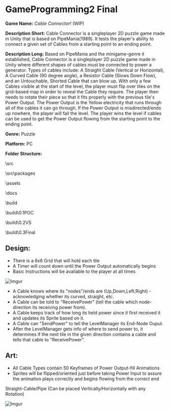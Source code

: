 # GameProgramming2 Final

**Game Name:**	*Cable Connector!* (WIP)
	
**Description Short:**	Cable Connector is a singleplayer 2D puzzle game made in Unity that is based on PipeMania(1989). 
						It tests the player's ability to connect a given set of Cables from a starting point to an ending point. 

**Description Long:**	Based on PipeMania and the minigame-genre it established, Cable Connector is a singleplayer 2D puzzle game made in Unity where different shapes of cables must be connected to power a generator. 
			Types of cables include: A Straight Cable (Vertical or Horizontal), A Curved Cable (90 degree angle), a Resistor Cable (Slows Down Flow), and an Untouchable, Shorted Cable that can blow up. 
			With only a few Cables visible at the start of the level, the player must flip over tiles on the grid-based map in order to reveal the Cable they require.
					The player then needs to rotate their piece so that it fits properly with the previous tile's Power Output. 
					The Power Output is the Yellow electricity that runs through all of the cables it can go through. If the Power Output 
					is misdirected/ends up nowhere, the player will fail the level. 
					The player wins the level if cables can be used to get the Power Output flowing from the starting point to the ending point.
					

**Genre:** Puzzle

**Platform:** PC

**Folder Structure:**

\src

\src\packages

\assets

\docs

\build

\build\0.1POC

\build\0.2VS

\build\0.3Final

## Design:

- There is a 6x6 Grid that will hold each tile
- A Timer will count down until the Power Output automatically begins
- Basic Instructions will be available to the player at all times

![Imgur](https://imgur.com/FsWffWT.png)

- A Cable knows where its "nodes"/ends are (Up,Down,Left,Right) - acknowledging whether its curved, straight, etc.
- A Cable can be told to "ReceivePower" (tell the cable which node-direction its receiving power from).
- A Cable keeps track of how long its held power since it first received it and updates its Sprite based on it.
- A Cable can "SendPower" to tell the LevelManager its End-Node Ouput.
- After the LevelManager gets info of where to send power to, it determines if the next tile in the given direction
 contains a cable and tells that cable to "ReceivePower".


## Art:

- All Cable Types contain 50 Keyframes of Power Output-fill Animations
- Sprites will be flipped/oriented just before taking Power Input to assure the animation plays correctly and begins flowing from the correct end

Straight-Cable/Pipe (Can be placed Vertically/Horizontally with any Rotation)

![Imgur](https://imgur.com/e7nD4Ks.gif)
